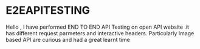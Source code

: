 # E2EAPITESTING
Hello , I have performed END TO END API Testing on open API website .it has different request parmeters  and interactive headers.
Particularly Image based API are curious and had a great learnt time
